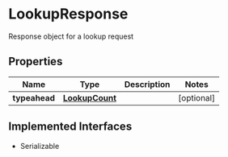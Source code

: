 

# LookupResponse

Response object for a lookup request

## Properties

Name | Type | Description | Notes
------------ | ------------- | ------------- | -------------
**typeahead** | [**LookupCount**](LookupCount.md) |  |  [optional]


## Implemented Interfaces

* Serializable


